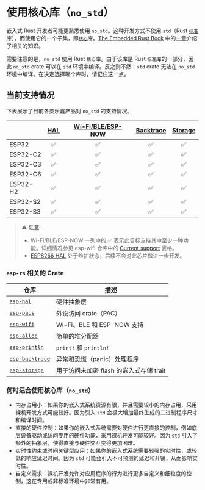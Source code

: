 # 使用核心库（`no_std`）

嵌入式 Rust 开发者可能更熟悉使用 `no_std`。这种开发方式不使用 `std`（Rust [`标准`][rust-lib-std]库），而使用它的一个子集，即[`核心`][rust-lib-core]库。[The Embedded Rust Book][embedded-rust-book] 中的[一章][embedded-rust-book-no-std]介绍了相关的知识。

需要注意的是，`no_std` 使用 Rust `核心`库。由于该库是 Rust `标准`库的一部分，因此 `no_std` crate 可以在 `std` 环境中编译。反之则不然：`std` crate 无法在 `no_std` 环境中编译。在决定选择哪个库时，请记住这一点。

[embedded-rust-book]: https://docs.rust-embedded.org/
[embedded-rust-book-no-std]: https://docs.rust-embedded.org/book/intro/no-std.html
[rust-lib-core]: https://doc.rust-lang.org/core/index.html
[rust-lib-std]: https://doc.rust-lang.org/std/index.html

## 当前支持情况

下表展示了目前各类乐鑫产品对 `no_std` 的支持情况。

|          | [HAL][esp-hal] | [Wi-Fi/BLE/ESP-NOW][esp-wifi] | [Backtrace][esp-backtrace] | [Storage][esp-storage] |
| -------- | :------------: | :---------------------------: | :------------------------: | :--------------------: |
| ESP32    |       ✅        |               ✅               |             ✅              |           ✅            |
| ESP32-C2 |       ✅        |               ✅               |             ✅              |           ✅            |
| ESP32-C3 |       ✅        |               ✅               |             ✅              |           ✅            |
| ESP32-C6 |       ✅        |               ✅               |             ✅              |           ✅            |
| ESP32-H2 |       ✅        |               ✅               |             ✅              |           ✅            |
| ESP32-S2 |       ✅        |               ✅               |             ✅              |           ✅            |
| ESP32-S3 |       ✅        |               ✅               |             ✅              |           ✅            |

> ⚠️ **注意**:
>
> - Wi-Fi/BLE/ESP-NOW 一列中的 ✅ 表示此目标支持其中至少一种功能。详细情况参见 esp-wifi 仓库中的 [Current support][esp-wifi-current-support] 表格。
> - [ESP8266 HAL][esp8266-hal] 处于维护状态，后续不会对此芯片做进一步开发。

[esp-hal]: https://github.com/esp-rs/esp-hal "Hardware abstraction layer"
[esp-wifi]: https://github.com/esp-rs/esp-wifi "Wi-Fi, BLE and ESP-NOW support"
[esp-backtrace]: https://github.com/esp-rs/esp-backtrace "Exception and panic handlers"
[esp-storage]: https://github.com/esp-rs/esp-storage "Embedded-storage traits to access unencrypted flash memory"
[esp-wifi-current-support]: https://github.com/esp-rs/esp-wifi#current-support
[esp8266-hal]: https://github.com/esp-rs/esp8266-hal "ESP8266 Hardware abstraction layer"

### `esp-rs` 相关的 Crate

| 仓库                       | 描述                                                |
| -------------------------------- | ---------------------------------------------------------- |
| [`esp-hal`][esp-hal]             | 硬件抽象层                                 |
| [`esp-pacs`][esp-pacs]           | 外设访问 crate（PAC）                                   |
| [`esp-wifi`][esp-wifi]           | Wi-Fi、BLE 和 ESP-NOW 支持                             |
| [`esp-alloc`][esp-alloc]         | 简单的堆分配器                                      |
| [`esp-println`][esp-println]     | `print!` 和 `println!`                                      |
| [`esp-backtrace`][esp-backtrace] | 异常和恐慌（panic）处理程序                               |
| [`esp-storage`][esp-storage]     | 用于访问未加密 flash 的嵌入式存储 trait |

### 何时适合使用核心库（`no_std`）

- 内存占用小：如果你的嵌入式系统资源有限，并且需要较小的内存占用，采用裸机开发方式可能较好。因为引入 `std` 会极大增加最终生成的二进制程序尺寸和编译时间。
- 直接的硬件控制：如果你的嵌入式系统需要对硬件进行更直接的控制，例如底层设备驱动或访问专用的硬件功能，采用裸机开发可能较好。因为 `std` 引入了额外的抽象层，使得直接与硬件交互变得更加困难。
- 实时性约束或时间关键型应用：如果你的嵌入式系统需要较强的实时性，或较低的响应延迟时间。因为 `std` 可能会引入不可预测的延迟和开销，从而影响实时性。
- 自定义需求：裸机开发允许对应用程序的行为进行更多自定义和细粒度的控制，这在专用或非标准环境中非常有用。

[esp-pacs]: https://github.com/esp-rs/esp-pacs "Peripheral access crates"
[esp-alloc]: https://github.com/esp-rs/esp-alloc "Simple heap allocator"
[esp-println]: https://github.com/esp-rs/esp-println "print!, println!"
